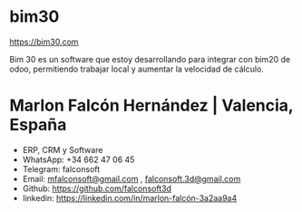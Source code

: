 # bim30 
https://bim30.com

Bim 30 es un software que estoy desarrollando para integrar con bim20 de odoo, permitiendo trabajar local y aumentar la velocidad de cálculo.


# Marlon Falcón Hernández | Valencia, España
- ERP, CRM y Software
- WhatsApp: +34 662 47 06 45
- Telegram: falconsoft
- Email: mfalconsoft@gmail.com , falconsoft.3d@gmail.com
- Github: https://github.com/falconsoft3d
- linkedin: https://linkedin.com/in/marlon-falcón-3a2aa9a4
